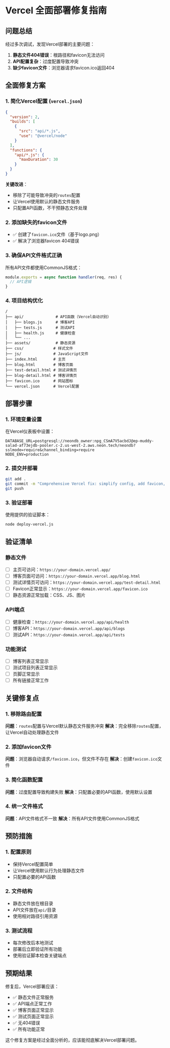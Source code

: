 # Vercel 全面部署修复指南

## 问题总结
经过多次调试，发现Vercel部署的主要问题：
1. **静态文件404错误**：根路径和favicon无法访问
2. **API配置复杂**：过度配置导致冲突
3. **缺少favicon文件**：浏览器请求favicon.ico返回404

## 全面修复方案

### 1. 简化Vercel配置 (`vercel.json`)
```json
{
  "version": 2,
  "builds": [
    {
      "src": "api/*.js",
      "use": "@vercel/node"
    }
  ],
  "functions": {
    "api/*.js": {
      "maxDuration": 30
    }
  }
}
```

**关键改进**：
- 移除了可能导致冲突的`routes`配置
- 让Vercel使用默认的静态文件服务
- 只配置API函数，不干预静态文件处理

### 2. 添加缺失的favicon文件
- ✅ 创建了`favicon.ico`文件（基于logo.png）
- ✅ 解决了浏览器favicon 404错误

### 3. 确保API文件格式正确
所有API文件都使用CommonJS格式：
```javascript
module.exports = async function handler(req, res) {
  // API逻辑
}
```

### 4. 项目结构优化
```
/
├── api/              # API函数（Vercel自动识别）
│   ├── blogs.js      # 博客API
│   ├── tests.js      # 测试API
│   ├── health.js     # 健康检查
│   └── ...
├── assets/           # 静态资源
├── css/             # 样式文件
├── js/              # JavaScript文件
├── index.html       # 主页
├── blog.html        # 博客页面
├── test-detail.html # 测试详情页
├── blog-detail.html # 博客详情页
├── favicon.ico      # 网站图标
└── vercel.json      # Vercel配置
```

## 部署步骤

### 1. 环境变量设置
在Vercel仪表板中设置：
```
DATABASE_URL=postgresql://neondb_owner:npg_CSmA7V5acbdJ@ep-muddy-salad-af73ejdb-pooler.c-2.us-west-2.aws.neon.tech/neondb?sslmode=require&channel_binding=require
NODE_ENV=production
```

### 2. 提交并部署
```bash
git add .
git commit -m "Comprehensive Vercel fix: simplify config, add favicon, optimize structure"
git push
```

### 3. 验证部署
使用提供的验证脚本：
```bash
node deploy-vercel.js
```

## 验证清单

### 静态文件
- [ ] 主页可访问：`https://your-domain.vercel.app/`
- [ ] 博客页面可访问：`https://your-domain.vercel.app/blog.html`
- [ ] 测试详情页可访问：`https://your-domain.vercel.app/test-detail.html`
- [ ] Favicon正常显示：`https://your-domain.vercel.app/favicon.ico`
- [ ] 静态资源正常加载：CSS、JS、图片

### API端点
- [ ] 健康检查：`https://your-domain.vercel.app/api/health`
- [ ] 博客API：`https://your-domain.vercel.app/api/blogs`
- [ ] 测试API：`https://your-domain.vercel.app/api/tests`

### 功能测试
- [ ] 博客列表正常显示
- [ ] 测试项目列表正常显示
- [ ] 页脚正常显示
- [ ] 所有链接正常工作

## 关键修复点

### 1. 移除路由配置
**问题**：`routes`配置与Vercel默认静态文件服务冲突
**解决**：完全移除`routes`配置，让Vercel自动处理静态文件

### 2. 添加favicon文件
**问题**：浏览器自动请求`/favicon.ico`，但文件不存在
**解决**：创建`favicon.ico`文件

### 3. 简化函数配置
**问题**：过度配置导致构建失败
**解决**：只配置必要的API函数，使用默认设置

### 4. 统一文件格式
**问题**：API文件格式不一致
**解决**：所有API文件使用CommonJS格式

## 预防措施

### 1. 配置原则
- 保持Vercel配置简单
- 让Vercel使用默认行为处理静态文件
- 只配置必要的API函数

### 2. 文件结构
- 静态文件放在根目录
- API文件放在`api/`目录
- 使用相对路径引用资源

### 3. 测试流程
- 每次修改后本地测试
- 部署后立即验证所有功能
- 使用验证脚本检查关键端点

## 预期结果
修复后，Vercel部署应该：
- ✅ 静态文件正常服务
- ✅ API端点正常工作
- ✅ 博客页面正常显示
- ✅ 测试页面正常显示
- ✅ 无404错误
- ✅ 所有功能正常

这个修复方案是经过全面分析的，应该能彻底解决Vercel部署问题。
